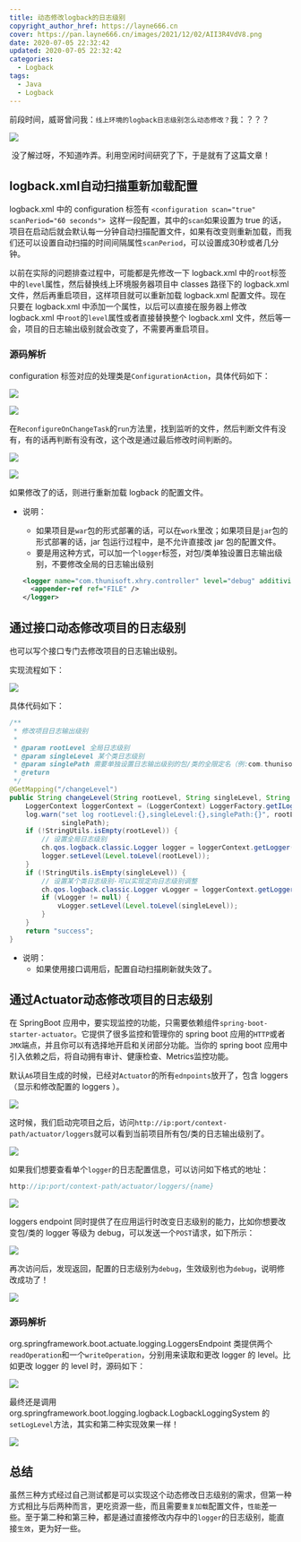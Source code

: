 ```yaml
---
title: 动态修改logback的日志级别
copyright_author_href: https://layne666.cn
cover: https://pan.layne666.cn/images/2021/12/02/AII3R4VdV8.png
date: 2020-07-05 22:32:42
updated: 2020-07-05 22:32:42
categories: 
  - Logback
tags: 
  - Java
  - Logback
---
```


前段时间，威哥曾问我：`线上环境的logback日志级别怎么动态修改？`我：？？？

![](https://pan.layne666.cn/images/2021/12/02/veC0Iu7o4K.jpg)

<img src="https://pan.layne666.cn/images/2021/12/02/alUP7qalbg.gif" alt="" data-action="zoom" style="display: inline-block;"> 没了解过呀，不知道咋弄。利用空闲时间研究了下，于是就有了这篇文章！

## logback.xml自动扫描重新加载配置

logback.xml 中的 configuration 标签有 `<configuration scan="true" scanPeriod="60 seconds"> `这样一段配置，其中的`scan`如果设置为 true 的话，项目在启动后就会默认每一分钟自动扫描配置文件，如果有改变则重新加载，而我们还可以设置自动扫描的时间间隔属性`scanPeriod`，可以设置成30秒或者几分钟。

以前在实际的问题排查过程中，可能都是先修改一下 logback.xml 中的`root`标签中的`level`属性，然后替换线上环境服务器项目中 classes 路径下的 logback.xml 文件，然后再重启项目，这样项目就可以重新加载 logback.xml 配置文件。现在只要在 logback.xml 中添加一个属性，以后可以直接在服务器上修改 logback.xml 中`root`的`level`属性或者直接替换整个 logback.xml 文件，然后等一会，项目的日志输出级别就会改变了，不需要再重启项目。

### 源码解析

configuration 标签对应的处理类是`ConfigurationAction`，具体代码如下：

![](https://pan.layne666.cn/images/2021/12/02/uovX87QYJl.png)

![](https://pan.layne666.cn/images/2021/12/02/wokv6oD79o.png)

在`ReconfigureOnChangeTask`的`run`方法里，找到监听的文件，然后判断文件有没有，有的话再判断有没有改，这个改是通过最后修改时间判断的。

![](https://pan.layne666.cn/images/2021/12/02/5cy07xZPEC.png)

![](https://pan.layne666.cn/images/2021/12/02/fNPW2jzID7.png)

如果修改了的话，则进行重新加载 logback 的配置文件。

* 说明：
  * 如果项目是`war`包的形式部署的话，可以在`work`里改；如果项目是`jar`包的形式部署的话，jar 包运行过程中，是不允许直接改 jar 包的配置文件。
  * 要是用这种方式，可以加一个`logger`标签，对包/类单独设置日志输出级别，不要修改全局的日志输出级别

  ```xml
  <logger name="com.thunisoft.xhry.controller" level="debug" additivity="false">
  	<appender-ref ref="FILE" />
  </logger>
  ``` 

## 通过接口动态修改项目的日志级别

也可以写个接口专门去修改项目的日志输出级别。

实现流程如下：

![](https://pan.layne666.cn/images/2021/12/02/8AuThDjkT8.png)

具体代码如下：

```java
/**
 * 修改项目日志输出级别
 *
 * @param rootLevel 全局日志级别
 * @param singleLevel 某个类日志级别
 * @param singlePath 需要单独设置日志输出级别的包/类的全限定名（例:com.thunisoft.xhry.controller）
 * @return
 */
@GetMapping("/changeLevel")
public String changeLevel(String rootLevel, String singleLevel, String singlePath) {
    LoggerContext loggerContext = (LoggerContext) LoggerFactory.getILoggerFactory();
    log.warn("set log rootLevel:{},singleLevel:{},singlePath:{}", rootLevel, singleLevel,
             singlePath);
    if (!StringUtils.isEmpty(rootLevel)) {
        // 设置全局日志级别
        ch.qos.logback.classic.Logger logger = loggerContext.getLogger("root");
        logger.setLevel(Level.toLevel(rootLevel));
    }
    if (!StringUtils.isEmpty(singleLevel)) {
        // 设置某个类日志级别-可以实现定向日志级别调整
        ch.qos.logback.classic.Logger vLogger = loggerContext.getLogger(singlePath);
        if (vLogger != null) {
            vLogger.setLevel(Level.toLevel(singleLevel));
        }
    }
    return "success";
}
```

* 说明：
  * 如果使用接口调用后，配置自动扫描刷新就失效了。

## 通过Actuator动态修改项目的日志级别

在 SpringBoot 应用中，要实现监控的功能，只需要依赖组件`spring-boot-starter-actuator`。它提供了很多监控和管理你的 spring boot 应用的`HTTP`或者`JMX`端点，并且你可以有选择地开启和关闭部分功能。当你的 spring boot 应用中引入依赖之后，将自动拥有审计、健康检查、Metrics监控功能。

默认`A6`项目生成的时候，已经对`Actuator`的所有`ednpoints`放开了，包含 loggers（显示和修改配置的 loggers ）。

![](https://pan.layne666.cn/images/2021/12/02/BoIDItJZVE.png)

这时候，我们启动完项目之后，访问`http://ip:port/context-path/actuator/loggers`就可以看到当前项目所有包/类的日志输出级别了。

![](https://pan.layne666.cn/images/2021/12/02/uIucUP4JIu.png)

如果我们想要查看单个`logger`的日志配置信息，可以访问如下格式的地址：

```java
http://ip:port/context-path/actuator/loggers/{name}
```

![](https://pan.layne666.cn/images/2021/12/02/fUb0ty5b8h.png)

loggers endpoint 同时提供了在应用运行时改变日志级别的能力，比如你想要改变包/类的 logger 等级为 debug，可以发送一个`POST`请求，如下所示：

![](https://pan.layne666.cn/images/2021/12/02/7xJNjZZJMX.png)

再次访问后，发现返回，配置的日志级别为`debug`，生效级别也为`debug`，说明修改成功了！

![](https://pan.layne666.cn/images/2021/12/02/KSXRDgCH7c.png)

### 源码解析

org.springframework.boot.actuate.logging.LoggersEndpoint 类提供两个`readOperation`和一个`writeOperation`，分别用来读取和更改 logger 的 level。比如更改 logger 的 level 时，源码如下：

![](https://pan.layne666.cn/images/2021/12/02/jVnRHwFA35.png)

最终还是调用 org.springframework.boot.logging.logback.LogbackLoggingSystem 的`setLogLevel`方法，其实和第二种实现效果一样！

![](https://pan.layne666.cn/images/2021/12/02/TzBnXBhmdF.png)

## 总结

虽然三种方式经过自己测试都是可以实现这个动态修改日志级别的需求，但第一种方式相比与后两种而言，更吃资源一些，而且需要`重复加载`配置文件，`性能`差一些。至于第二种和第三种，都是通过直接修改内存中的`logger`的日志级别，能直接`生效`，更为好一些。